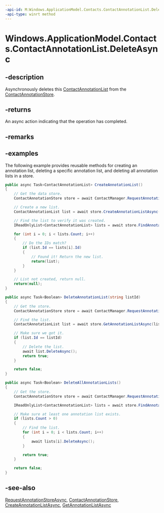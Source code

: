 ----api-id: M:Windows.ApplicationModel.Contacts.ContactAnnotationList.DeleteAsync
-api-type: winrt method
---<!-- Method syntaxpublic Windows.Foundation.IAsyncAction DeleteAsync()--># Windows.ApplicationModel.Contacts.ContactAnnotationList.DeleteAsync## -descriptionAsynchronously deletes this [ContactAnnotationList](contactannotationlist.md) from the [ContactAnnotationStore](contactannotationstore.md).## -returnsAn async action indicating that the operation has completed.## -remarks## -examplesThe following example provides reusable methods for creating an annotation list, deleting a specific annotation list, and deleting all annotation lists in a store.```csharppublic async Task<ContactAnnotationList> CreateAnnotationList(){    // Get the data store.    ContactAnnotationStore store = await ContactManager.RequestAnnotationStoreAsync(ContactAnnotationStoreAccessType.AppAnnotationsReadWrite);    // Create a new list.    ContactAnnotationList list = await store.CreateAnnotationListAsync();    // Find the list to verify it was created.    IReadOnlyList<ContactAnnotationList> lists = await store.FindAnnotationListsAsync();    for (int i = 0; i < lists.Count; i++)    {        // Do the IDs match?        if (list.Id == lists[i].Id)        {            // Found it! Return the new list.            return(list);        }    }    // List not created, return null.    return(null);}public async Task<Boolean> DeleteAnnotationList(string listId){    // Get the store.    ContactAnnotationStore store = await ContactManager.RequestAnnotationStoreAsync(ContactAnnotationStoreAccessType.AppAnnotationsReadWrite);    // Find the list.    ContactAnnotationList list = await store.GetAnnotationListAsync(listId);    // Make sure we got it.    if (list.Id == listId)    {        // Delete the list.        await list.DeleteAsync();        return true;    }    return false;}public async Task<Boolean> DeleteAllAnnotationLists(){    // Get the store.    ContactAnnotationStore store = await ContactManager.RequestAnnotationStoreAsync(ContactAnnotationStoreAccessType.AppAnnotationsReadWrite);    IReadOnlyList<ContactAnnotationList> lists = await store.FindAnnotationListsAsync();    // Make sure at least one annotation list exists.    if (lists.Count > 0)    {        // Find the list.        for (int i = 0; i < lists.Count; i++)        {            await lists[i].DeleteAsync();        }        return true;    }    return false;}```## -see-also[RequestAnnotationStoreAsync](contactmanager_requestannotationstoreasync.md), [ContactAnnotationStore](contactannotationstore.md), [CreateAnnotationListAsync](contactannotationstore_createannotationlistasync.md), [GetAnnotationListAsync](contactannotationstore_getannotationlistasync.md)